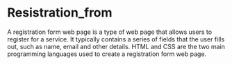 # Resistration_from
A registration form web page is a type of web page that allows users to register for a service. It typically contains a series of fields that the user fills out, such as name, email and other details. HTML and CSS are the two main programming languages used to create a registration form web page.
